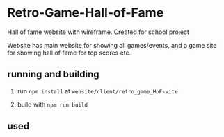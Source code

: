 # Retro-Game-Hall-of-Fame
Hall of fame website with wireframe. Created for school project

Website has main website for showing all games/events, and a game site for showing hall of fame for top scores etc.

## running and building

1. run `npm install` at `website/client/retro_game_HoF-vite`

2. build with `npm run build`

## used 